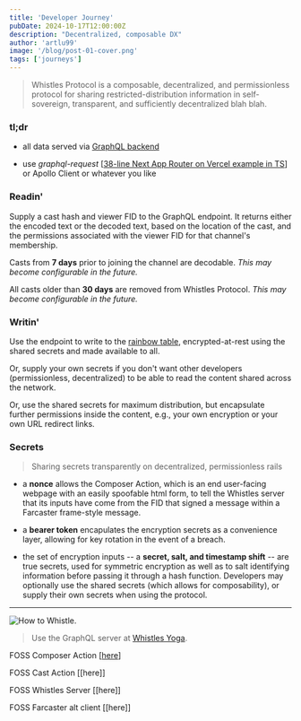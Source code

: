 ```yaml
---
title: 'Developer Journey'
pubDate: 2024-10-17T12:00:00Z
description: "Decentralized, composable DX" 
author: 'artlu99'
image: '/blog/post-01-cover.png'
tags: ['journeys']
---
```


> Whistles Protocol is a composable, decentralized, and permissionless protocol for sharing restricted-distribution information in self-sovereign, transparent, and sufficiently decentralized blah blah.

### tl;dr

- all data served via [GraphQL backend](https://yoga-whistles.artlu.workers.dev/graphql)

- use *graphql-request* [[38-line Next App Router on Vercel example in TS](https://github.com/artlu99/keccak256-composer-action/blob/main/external/schema.ts)] or Apollo Client or whatever you like

### Readin'

Supply a cast hash and viewer FID to the GraphQL endpoint. It returns either the encoded text or the decoded text, based on the location of the cast, and the permissions associated with the viewer FID for that channel's membership.

Casts from <strong>7 days</strong> prior to joining the channel are decodable. *This may become configurable in the future.*

All casts older than <strong>30 days</strong> are removed from Whistles Protocol. *This may become configurable in the future.*

### Writin'

Use the endpoint to write to the [rainbow table](https://en.wikipedia.org/wiki/Rainbow_table), encrypted-at-rest using the shared secrets and made available to all. 

Or, supply your own secrets if you don't want other developers (permissionless, decentralized) to be able to read the content shared across the network.

Or, use the shared secrets for maximum distribution, but encapsulate further permissions inside the content, e.g., your own encryption or your own URL redirect links.

### Secrets

> Sharing secrets transparently on decentralized, permissionless rails

- a **nonce** allows the Composer Action, which is an end user-facing webpage with an easily spoofable html form, to tell the Whistles server that its inputs have come from the FID that signed a message within a Farcaster frame-style message.

- a **bearer token** encapulates the encryption secrets as a convenience layer, allowing for key rotation in the event of a breach.

- the set of encryption inputs -- a **secret, salt, and timestamp shift** -- are true secrets, used for symmetric encryption as well as to salt identifying information before passing it through a hash function. Developers may optionally use the shared secrets (which allows for composability), or supply their own secrets when using the protocol.

---

![How to Whistle.](/blog/post-05.png)

> Use the GraphQL server at [Whistles Yoga](https://yoga-whistles.artlu.workers.dev/graphql).

FOSS Composer Action [[here](https://github.com/artlu99/keccak256-composer-action)]

FOSS Cast Action [[here]]

FOSS Whistles Server [[here]]

FOSS Farcaster alt client [[here]]
